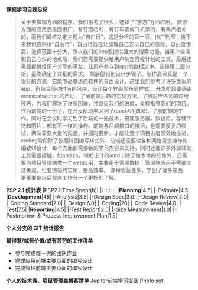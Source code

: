 **课程学习自我总结**

> 关于要做哪方面的程序，我们思考了很久，选择了“旅游”方面应用。
> 旅游方面的应用涵盖面很广，有订酒店的，有订车票或飞机票的，有景点相关的，而我们最终决定主题为“自由行”，这是分析的第一层，由广到窄；接下来我们要剖析“自由行”，自由行旨在让旅客自己安排自己的旅程，自由度很高，选择范围十分大，所以我们的app要提供强大的搜索功能，当用户查阅到自己心仪的地点后，我们还需要提供给用户制定行程计划的工具，最后还需要提供给用户分享的平台，让用户参与到app的数据流中。这是第二层分析，最终确定了详细的需求。
> 然后便轮到设计步骤了。制作高保真是一个很好的方式，它能够高度还原软件的界面设计，这里我们参考了许多类似的app，再结合简约时尚的风格，设计每个界面的布局样式。
> 开发阶段要感谢mcmicahelchan的帮助，了解前端后端的实现方法，了解对应语言的应用技巧，为我们解决了许多困难，并督促我们的进度，全程指导我们的项目。作为前端的一份子，在开发阶段学习到了react系列知识，了解前端的工作，同时在会议时学习到了后端的一些技术，搭建服务器，数据库，存储字符和图片，都有不一样的操作。前端与后端接口的接洽，也需要反复的尝试，两端需要大量的沟通，并适时更新，才能让整个项目进度高效地推进。
> coding阶段除了按照样图编写样式外，前端还需要做各种网络需求操作和细致UI设计，每个方面都需要新的学习内容来支持，同时还要许多外部辅助工具需要接触，如apizza，辅助设计的antd；除了做本体的软件外，还需要为项目管理端做一个web应用，主要用于管理数据，管理端应用不需要太过美观，但要够简约实用，提高效率。
> 课程收获良多，学到了很多东西，更重要是以后程序工作有一个更好的了解。

**PSP 2.1 统计表**
|PSP2.1|Time Spent(h)|
|:-:|:-:|
|**Planning**|4.5|
|-Estimate|4.5|
|**Development**|48|
|-Analysis|3.5|
|-Design Spec|3.0|
|-Design Review|2.0|
|-Coding Standard|2.0|
|-Design|6.0|
|-Coding|20|
|-Code Review|4.0|
|-Test|7.5|
|**Reporting**|4.5|
|-Test Report|2.0|
|-Size Measurement|1.0|
|-Postmortem & Process Improvement Plan|1.5|

**个人分支的 GIT 统计报告**


**最得意/或有价值/或有苦劳的工作清单**
 - 参与完成每一次的团队作业
 - 完成应用前端主要页面的编写设计
 - 完成管理前端主要页面的编写设计

**个人的技术类、项目管理类博客清单**
[Jupiter前端学习报告](https://blog.csdn.net/qq_38121300/article/details/79936182)
[Photo set](https://blog.csdn.net/qq_38121300/article/details/80518187)


